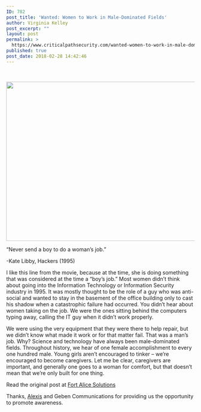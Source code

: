 ```yaml
---
ID: 782
post_title: 'Wanted: Women to Work in Male-Dominated Fields'
author: Virginia Kelley
post_excerpt: ""
layout: post
permalink: >
  https://www.criticalpathsecurity.com/wanted-women-to-work-in-male-dominated-fields/
published: true
post_date: 2018-02-28 14:42:46
---
```

&nbsp;
<p style="text-align: center;"><img src="https://www.criticalpathsecurity.com/wp-content/uploads/2018/02/pexels-photo.jpg" alt="" width="640" height="426" /></p>
“Never send a boy to do a woman’s job.”

-Kate Libby, Hackers (1995)

I like this line from the movie, because at the time, she is doing something that was considered at the time a “boy’s job.” Most women didn’t think about going into the Information Technology or Information Security industry in 1995. It was mostly thought to be the role of a guy who was anti-social and wanted to stay in the basement of the office building only to cast his shadow when a catastrophic failure had occurred. You didn’t hear about women taking on the job. We were the ones sitting behind the computers typing away, calling the IT guy when it didn’t work properly.

We were using the very equipment that they were there to help repair, but we didn’t know what made it work or for that matter fail. That was a man’s job. Why? Science and technology have always been male-dominated fields. Throughout history, we hear of one female accomplishment to every one hundred male. Young girls aren’t encouraged to tinker – we’re encouraged to become caregivers. Let me be clear, caregivers are important, and generally one goes to a woman for comfort, but that doesn’t mean that we’re only built for one thing.

Read the original post at <a href="https://fortalicesolutions.com/node/156" target="_blank" rel="noopener">Fort Alice Solutions</a>

Thanks, <a href="https://gebencommunication.com" target="_blank" rel="noopener">Alexis</a> and Geben Communications for providing us the opportunity to promote awareness.